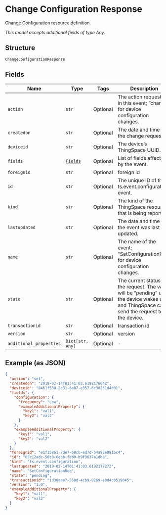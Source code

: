 
# Change Configuration Response

Change Configuration resource definition.

*This model accepts additional fields of type Any.*

## Structure

`ChangeConfigurationResponse`

## Fields

| Name | Type | Tags | Description |
|  --- | --- | --- | --- |
| `action` | `str` | Optional | The action requested in this event; “change” for device configuration changes. |
| `createdon` | `str` | Optional | The date and time of the change request. |
| `deviceid` | `str` | Optional | The device’s ThingSpace UUID. |
| `fields` | [`Fields`](../../doc/models/fields.md) | Optional | List of fields affected by the event. |
| `foreignid` | `str` | Optional | foreign id |
| `id` | `str` | Optional | The unique ID of this ts.event.configuration event. |
| `kind` | `str` | Optional | The kind of the ThingSpace resource that is being reported |
| `lastupdated` | `str` | Optional | The date and time that the event was last updated. |
| `name` | `str` | Optional | The name of the event; “SetConfigurationReq” for device configuration changes. |
| `state` | `str` | Optional | The current status of the request. The value will be “pending” until the device wakes up and ThingSpace can send the request to the device. |
| `transactionid` | `str` | Optional | transaction id |
| `version` | `str` | Optional | version |
| `additional_properties` | `Dict[str, Any]` | Optional | - |

## Example (as JSON)

```json
{
  "action": "set",
  "createdon": "2019-02-14T01:41:03.619217664Z",
  "deviceid": "8461f530-2e31-6e87-e357-6c38251d4d01",
  "fields": {
    "configuration": {
      "frequency": "Low",
      "exampleAdditionalProperty": {
        "key1": "val1",
        "key2": "val2"
      }
    },
    "exampleAdditionalProperty": {
      "key1": "val1",
      "key2": "val2"
    }
  },
  "foreignid": "e1f15861-7de7-69cb-ed7d-b4a92e091bc4",
  "id": "05c12adc-50c0-6ebb-feb0-b9f9637a1dba",
  "kind": "ts.event.configuration",
  "lastupdated": "2019-02-14T01:41:03.619217727Z",
  "name": "SetConfigurationReq",
  "state": "pending",
  "transactionid": "1d38aae7-558d-4cb9-8269-e8d4c0519045",
  "version": "1.0",
  "exampleAdditionalProperty": {
    "key1": "val1",
    "key2": "val2"
  }
}
```

